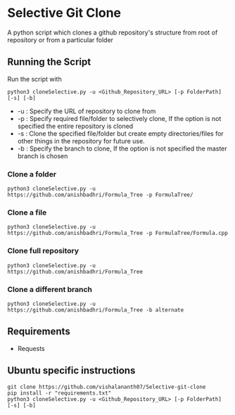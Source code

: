 # Selective Git Clone
A python script which clones a github repository's structure from root of repository or from a particular folder  

## Running the Script
Run the script with
```
python3 cloneSelective.py -u <Github_Repository_URL> [-p FolderPath] [-s] [-b]
```
* -u : Specify the URL of repository to clone from  
* -p : Specify required file/folder to selectively clone, If the option is not specified the entire repository is cloned
* -s : Clone the specified file/folder but create empty directories/files for other things in the repository for future use.
* -b : Specify the branch to clone, If the option is not specified the master branch is chosen

### Clone a folder
```
python3 cloneSelective.py -u https://github.com/anishbadhri/Formula_Tree -p FormulaTree/ 
```
### Clone a file
```
python3 cloneSelective.py -u https://github.com/anishbadhri/Formula_Tree -p FormulaTree/Formula.cpp
```
### Clone full repository
```
python3 cloneSelective.py -u https://github.com/anishbadhri/Formula_Tree
```
### Clone a different branch
```
python3 cloneSelective.py -u https://github.com/anishbadhri/Formula_Tree -b alternate
```
## Requirements
* Requests

## Ubuntu specific instructions
```
git clone https://github.com/vishalananth07/Selective-git-clone
pip install -r "requirements.txt"
python3 cloneSelective.py -u <Github_Repository_URL> [-p FolderPath] [-s] [-b]
```